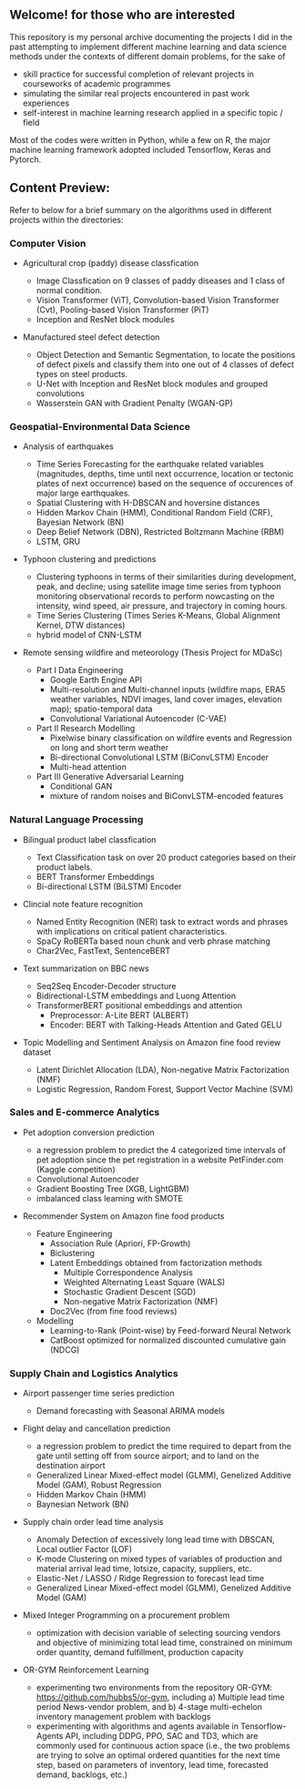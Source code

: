 ## Welcome! for those who are interested

This repository is my personal archive documenting the projects I did in the past attempting to implement different machine learning and data science methods under the contexts of different domain problems, for the sake of <br>
- skill practice for successful completion of relevant projects in courseworks of academic programmes
- simulating the similar real projects encountered in past work experiences
- self-interest in machine learning research applied in a specific topic / field

Most of the codes were written in Python, while a few on R, the major machine learning framework adopted included Tensorflow, Keras and Pytorch. 

## Content Preview:

Refer to below for a brief summary on the algorithms used in different projects within the directories:

### Computer Vision

- Agricultural crop (paddy) disease classfication
    - Image Classfication on 9 classes of paddy diseases and 1 class of normal condition.
    - Vision Transformer (ViT),  Convolution-based Vision Transformer (Cvt), Pooling-based Vision Transformer (PiT)
    - Inception and ResNet block modules

- Manufactured steel defect detection
    - Object Detection and Semantic Segmentation, to locate the positions of defect pixels and classify them into one out of 4 classes of defect types on steel products.
    - U-Net with Inception and ResNet block modules and grouped convolutions
    - Wasserstein GAN with Gradient Penalty (WGAN-GP)

### Geospatial-Environmental Data Science

- Analysis of earthquakes
    - Time Series Forecasting for the earthquake related variables (magnitudes, depths, time until next occurrence, location or tectonic plates of next occurrence) based on the sequence of occurences of major large earthquakes.
    - Spatial Clustering with H-DBSCAN and hoversine distances
    - Hidden Markov Chain (HMM), Conditional Random Field (CRF), Bayesian Network (BN)
    - Deep Belief Network (DBN), Restricted Boltzmann Machine (RBM)
    - LSTM, GRU

- Typhoon clustering and predictions
    - Clustering typhoons in terms of their similarities during development, peak, and decline; using satellite image time series from typhoon monitoring observational records to perform nowcasting on the intensity, wind speed, air pressure, and trajectory in coming hours.
    - Time Series Clustering (Times Series K-Means, Global Alignment Kernel, DTW distances)
    - hybrid model of CNN-LSTM

- Remote sensing wildfire and meteorology (Thesis Project for MDaSc) 
    - Part I Data Engineering
        - Google Earth Engine API
        - Multi-resolution and Multi-channel inputs (wildfire maps, ERA5 weather variables, NDVI images, land cover images, elevation map); spatio-temporal data
        - Convolutional Variational Autoencoder (C-VAE)
    - Part II Research Modelling
        - Pixelwise binary classification on wildfire events and Regression on long and short term weather
        - Bi-directional Convolutional LSTM (BiConvLSTM) Encoder
        - Multi-head attention
    - Part III Generative Adversarial Learning
        - Conditional GAN
        - mixture of random noises and BiConvLSTM-encoded features

### Natural Language Processing

- Bilingual product label classfication
    - Text Classification task on over 20 product categories based on their product labels.
    - BERT Transformer Embeddings
    - Bi-directional LSTM (BiLSTM) Encoder

- Clincial note feature recognition
    - Named Entity Recognition (NER) task to extract words and phrases with implications on critical patient characteristics.
    - SpaCy RoBERTa based noun chunk and verb phrase matching
    - Char2Vec, FastText, SentenceBERT

- Text summarization on BBC news
    - Seq2Seq Encoder-Decoder structure
    - Bidirectional-LSTM embeddings and Luong Attention
    - TransformerBERT positional embeddings and attention
        - Preprocessor:  A-Lite BERT (ALBERT)
        - Encoder:  BERT with Talking-Heads Attention and Gated GELU

- Topic Modelling and Sentiment Analysis on Amazon fine food review dataset
    - Latent Dirichlet Allocation (LDA), Non-negative Matrix Factorization (NMF)
    - Logistic Regression, Random Forest, Support Vector Machine (SVM)

### Sales and E-commerce Analytics

- Pet adoption conversion prediction
    - a regression problem to predict the 4 categorized time intervals of pet adoption since the pet registration in a website PetFinder.com (Kaggle competition)
    - Convolutional Autoencoder
    - Gradient Boosting Tree (XGB, LightGBM)
    - imbalanced class learning with SMOTE

- Recommender System on Amazon fine food products
    - Feature Engineering
        - Association Rule (Apriori, FP-Growth)
        - Biclustering
        - Latent Embeddings obtained from factorization methods
            - Multiple Correspondence Analysis
            - Weighted Alternating Least Square (WALS)
            - Stochastic Gradient Descent (SGD)
            - Non-negative Matrix Factorization (NMF)
        - Doc2Vec (from fine food reviews)
    - Modelling
        - Learning-to-Rank (Point-wise) by Feed-forward Neural Network
        - CatBoost optimized for normalized discounted cumulative gain (NDCG)

### Supply Chain and Logistics Analytics

- Airport passenger time series prediction
    - Demand forecasting with Seasonal ARIMA models

- Flight delay and cancellation prediction
    - a regression problem to predict the time required to depart from the gate until setting off from source airport; and to land on the destination airport
    - Generalized Linear Mixed-effect model (GLMM), Genelized Additive Model (GAM), Robust Regression
    - Hidden Markov Chain (HMM)
    - Baynesian Network (BN)

- Supply chain order lead time analysis
    - Anomaly Detection of excessively long lead time with DBSCAN, Local outlier Factor (LOF)
    - K-mode Clustering on mixed types of variables of production and material arrival lead time, lotsize, capacity, suppliers, etc.
    - Elastic-Net / LASSO / Ridge Regression to forecast lead time
    - Generalized Linear Mixed-effect model (GLMM), Genelized Additive Model (GAM)

- Mixed Integer Programming on a procurement problem
    - optimization with decision variable of selecting sourcing vendors and objective of minimizing total lead time, constrained on minimum order quantity, demand fulfillment, production capacity

- OR-GYM Reinforcement Learning 
    - experimenting two environments from the repository OR-GYM:  https://github.com/hubbs5/or-gym, including a) Multiple lead time period News-vendor problem, and b) 4-stage multi-echelon inventory management problem with backlogs
    - experimenting with algorithms and agents available in Tensorflow-Agents API, including DDPG, PPO, SAC and TD3, which are commonly used for continuous action space (i.e., the two problems are trying to solve an optimal ordered quantities for the next time step, based on  parameters of inventory, lead time, forecasted demand, backlogs, etc.)

